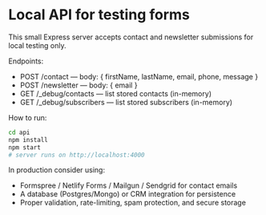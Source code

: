 # Local API for testing forms

This small Express server accepts contact and newsletter submissions for local testing only.

Endpoints:
- POST /contact — body: { firstName, lastName, email, phone, message }
- POST /newsletter — body: { email }
- GET /_debug/contacts — list stored contacts (in-memory)
- GET /_debug/subscribers — list stored subscribers (in-memory)

How to run:

```bash
cd api
npm install
npm start
# server runs on http://localhost:4000
```

In production consider using:
- Formspree / Netlify Forms / Mailgun / Sendgrid for contact emails
- A database (Postgres/Mongo) or CRM integration for persistence
- Proper validation, rate-limiting, spam protection, and secure storage
